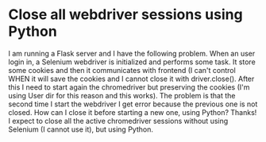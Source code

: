 
# Close all webdriver sessions using Python

I am running a Flask server and I have the following problem.
When an user login in, a Selenium webdriver is initialized and performs some task. It store some cookies and then it communicates with frontend (I can't control WHEN it will save the cookies and I cannot close it with driver.close(). After this I need to start again the chromedriver but preserving the cookies (I'm using User dir for this reason and this works).
The problem is that the second time I start the webdriver I get error because the previous one is not closed. How can I close it before starting a new one, using Python?
Thanks!
I expect to close all the active chromedriver sessions without using Selenium (I cannot use it), but using Python.

        